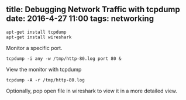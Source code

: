 title: Debugging Network Traffic with tcpdump
date: 2016-4-27 11:00
tags: networking
---

```
apt-get install tcpdump
apt-get install wireshark
```

Monitor a specific port.
```
tcpdump -i any -w /tmp/http-80.log port 80 &
```

View the monitor with tcpdump
```
tcpdump -A -r /tmp/http-80.log 
```

Optionally, pop open file in wireshark to view it in a more detailed view.
